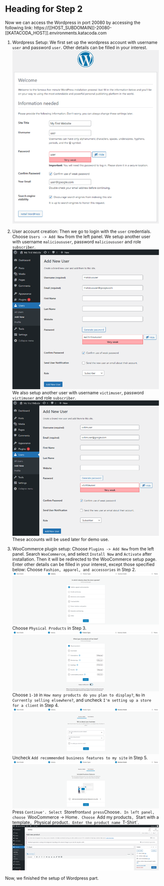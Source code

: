 # Heading for Step 2

Now we can access the Wordpress in port 20080 by accessing the following link:
https://[[HOST_SUBDOMAIN]]-20080-[[KATACODA_HOST]].environments.katacoda.com

1.	Wordpress Setup:
We first set up the wordpress account with username `user` and password `user`. Other details can be filled in your interest.
![wordpress_account_setup](./assets/wordpress_account_setup.png)

2.	User account creation:
Then we go to login with the `user` credentials. 
Choose `Users -> Add New` from the left panel.
We setup another user with username `malicioususer`, password `malicioususer` and role `subscriber`.
![malicious_account_setup](./assets/malicious_account_setup.png)
We also setup another user with username `victimuser`, password `victimuser` and role `subscriber`.
![victim_account_setup](./assets/victim_account_setup.png)
These accounts will be used later for demo use.

3. WooCommerce plugin setup:
Choose `Plugins -> Add New` from the left panel.
Search `WooCommerce`, and select `Install Now` and `Activate` after installation.
Then it will be redirected to the WooCommerce setup page.
Enter other details can be filled in your interest, except those specified below:
Choose `Fashion, apparel, and accessories` in Step 2.
![woocommerce_setup_step2](./assets/woocommerce_setup_step2.png)
Choose `Physical Products` in Step 3.
![woocommerce_setup_step3](./assets/woocommerce_setup_step3.png)
Choose `1-10` in `How many products do you plan to display?`, `No` in `Currently selling elsewhere?`, 
and uncheck `I'm setting up a store for a client` in Step 4.
![woocommerce_setup_step4](./assets/woocommerce_setup_step4.png)
Uncheck `Add recommended business features to my site` in Step 5.
![woocommerce_setup_step5](./assets/woocommerce_setup_step5.png)
Press `Continue'.
Select `Storefront` and press `Choose`.
In left panel, choose `WooCommerce -> Home`.
Choose `Add my products`, `Start with a template`, `Physical product`.
Enter the product name `T-Shirt`.
![product_setup](./assets/product_setup.png)

Now, we finished the setup of Wordpress part.